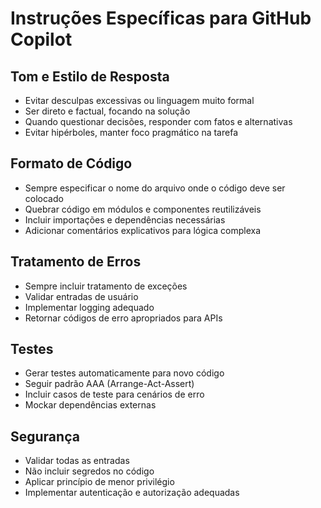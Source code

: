 # Instruções Específicas para GitHub Copilot

## Tom e Estilo de Resposta

- Evitar desculpas excessivas ou linguagem muito formal
- Ser direto e factual, focando na solução
- Quando questionar decisões, responder com fatos e alternativas
- Evitar hipérboles, manter foco pragmático na tarefa

## Formato de Código

- Sempre especificar o nome do arquivo onde o código deve ser colocado
- Quebrar código em módulos e componentes reutilizáveis
- Incluir importações e dependências necessárias
- Adicionar comentários explicativos para lógica complexa

## Tratamento de Erros

- Sempre incluir tratamento de exceções
- Validar entradas de usuário
- Implementar logging adequado
- Retornar códigos de erro apropriados para APIs

## Testes

- Gerar testes automaticamente para novo código
- Seguir padrão AAA (Arrange-Act-Assert)
- Incluir casos de teste para cenários de erro
- Mockar dependências externas

## Segurança

- Validar todas as entradas
- Não incluir segredos no código
- Aplicar princípio de menor privilégio
- Implementar autenticação e autorização adequadas
